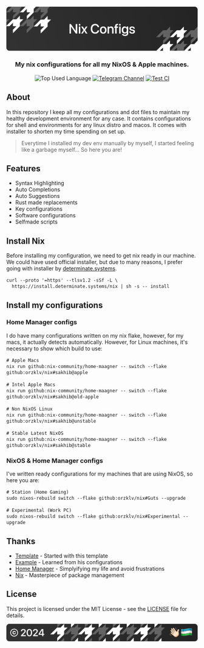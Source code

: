 <p align="center">
    <img src=".github/assets/header.png" alt="Orzklv's {Nix}">
</p>

<p align="center">
    <h3 align="center">My nix configurations for all my NixOS & Apple machines.</h3>
</p>

<p align="center">
    <img align="center" src="https://img.shields.io/github/languages/top/orzklv/nix?style=flat&logo=nixos&logoColor=ffffff&labelColor=242424&color=242424" alt="Top Used Language">
    <a href="https://t.me/orzklvb"><img align="center" src="https://img.shields.io/badge/Chat-grey?style=flat&logo=telegram&logoColor=ffffff&labelColor=242424&color=242424" alt="Telegram Channel"></a>
    <a href="https://github.com/orzklv/nix/actions/workflows/test.yml"><img align="center" src="https://img.shields.io/github/actions/workflow/status/orzklv/nix/test.yml?style=flat&logo=github&logoColor=ffffff&labelColor=242424&color=242424" alt="Test CI"></a>
</p>

## About

In this repository I keep all my configurations and dot files to maintain my healthy development environment for any case. It contains configurations
for shell and environments for any linux distro and macos. It comes with installer to shorten my time spending on set up.

> Everytime I installed my dev env manually by myself, I started feeling like a garbage myself... So here you are!

## Features

- Syntax Highlighting
- Auto Completions
- Auto Suggestions
- Rust made replacements
- Key configurations
- Software configurations
- Selfmade scripts

## Install Nix

Before installing my configuration, we need to get nix ready in our machine. We could have used official installer, but due to many reasons, I prefer going with installer by [determinate.systems](https://determinate.systems/oss/).

```shell
curl --proto '=https' --tlsv1.2 -sSf -L \
  https://install.determinate.systems/nix | sh -s -- install
```

## Install my configurations

### Home Manager configs

I do have many configurations written on my nix flake, however, for my macs, it actually detects automatically. However, for Linux machines, it's necessary to show which build to use:

```shell
# Apple Macs
nix run github:nix-community/home-maagner -- switch --flake github:orzklv/nix#sakhib@apple

# Intel Apple Macs
nix run github:nix-community/home-maagner -- switch --flake github:orzklv/nix#sakhib@old-apple

# Non NixOS Linux
nix run github:nix-community/home-maagner -- switch --flake github:orzklv/nix#sakhib@unstable

# Stable Latest NixOS
nix run github:nix-community/home-maagner -- switch --flake github:orzklv/nix#sakhib@stable
```

### NixOS & Home Manager configs

I've written ready configurations for my machines that are using NixOS, so here you are:

```shell
# Station (Home Gaming)
sudo nixos-rebuild switch --flake github:orzklv/nix#Guts --upgrade

# Experimental (Work PC)
sudo nixos-rebuild switch --flake github:orzklv/nix#Experimental --upgrade
```

## Thanks

- [Template](https://github.com/Misterio77/nix-starter-configs) - Started with this template
- [Example](https://github.com/Misterio77/nix-config) - Learned from his configurations
- [Home Manager](https://github.com/nix-community/home-manager) - Simplyifying my life and avoid frustrations
- [Nix](https://nixos.org/) - Masterpiece of package management

## License

This project is licensed under the MIT License - see the [LICENSE](license) file for details.

<p align="center">
    <img src=".github/assets/footer.png" alt="Orzklv's {Nix}">
</p>